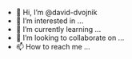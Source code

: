 - 👋 Hi, I’m @david-dvojnik
- 👀 I’m interested in ...
- 🌱 I’m currently learning ...
- 💞️ I’m looking to collaborate on ...
- 📫 How to reach me ...

<!---
david-dvojnik/david-dvojnik is a ✨ special ✨ repository because its `README.md` (this file) appears on your GitHub profile.
You can click the Preview link to take a look at your changes.
--->
